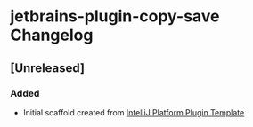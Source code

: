 <!-- Keep a Changelog guide -> https://keepachangelog.com -->

# jetbrains-plugin-copy-save Changelog

## [Unreleased]
### Added
- Initial scaffold created from [IntelliJ Platform Plugin Template](https://github.com/JetBrains/intellij-platform-plugin-template)
